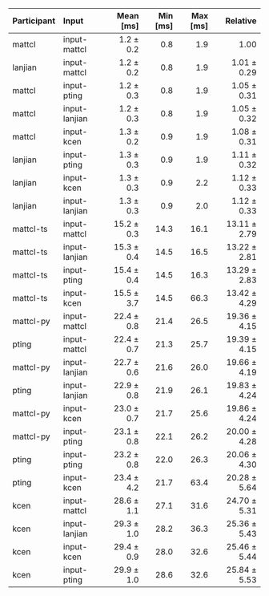 | Participant | Input | Mean [ms] | Min [ms] | Max [ms] | Relative |
|:---|:---|---:|---:|---:|---:|
| mattcl | input-mattcl | 1.2 ± 0.2 | 0.8 | 1.9 | 1.00 |
| lanjian | input-mattcl | 1.2 ± 0.2 | 0.8 | 1.9 | 1.01 ± 0.29 |
| mattcl | input-pting | 1.2 ± 0.3 | 0.8 | 1.9 | 1.05 ± 0.31 |
| mattcl | input-lanjian | 1.2 ± 0.3 | 0.8 | 1.9 | 1.05 ± 0.32 |
| mattcl | input-kcen | 1.3 ± 0.2 | 0.9 | 1.9 | 1.08 ± 0.31 |
| lanjian | input-pting | 1.3 ± 0.3 | 0.9 | 1.9 | 1.11 ± 0.32 |
| lanjian | input-kcen | 1.3 ± 0.3 | 0.9 | 2.2 | 1.12 ± 0.33 |
| lanjian | input-lanjian | 1.3 ± 0.3 | 0.9 | 2.0 | 1.12 ± 0.33 |
| mattcl-ts | input-mattcl | 15.2 ± 0.3 | 14.3 | 16.1 | 13.11 ± 2.79 |
| mattcl-ts | input-lanjian | 15.3 ± 0.4 | 14.5 | 16.5 | 13.22 ± 2.81 |
| mattcl-ts | input-pting | 15.4 ± 0.4 | 14.5 | 16.3 | 13.29 ± 2.83 |
| mattcl-ts | input-kcen | 15.5 ± 3.7 | 14.5 | 66.3 | 13.42 ± 4.29 |
| mattcl-py | input-mattcl | 22.4 ± 0.8 | 21.4 | 26.5 | 19.36 ± 4.15 |
| pting | input-mattcl | 22.4 ± 0.7 | 21.3 | 25.7 | 19.39 ± 4.15 |
| mattcl-py | input-lanjian | 22.7 ± 0.6 | 21.6 | 26.0 | 19.66 ± 4.19 |
| pting | input-lanjian | 22.9 ± 0.8 | 21.9 | 26.1 | 19.83 ± 4.24 |
| mattcl-py | input-kcen | 23.0 ± 0.7 | 21.7 | 25.6 | 19.86 ± 4.24 |
| mattcl-py | input-pting | 23.1 ± 0.8 | 22.1 | 26.2 | 20.00 ± 4.28 |
| pting | input-pting | 23.2 ± 0.8 | 22.0 | 26.3 | 20.06 ± 4.30 |
| pting | input-kcen | 23.4 ± 4.2 | 21.7 | 63.4 | 20.28 ± 5.64 |
| kcen | input-mattcl | 28.6 ± 1.1 | 27.1 | 31.6 | 24.70 ± 5.31 |
| kcen | input-lanjian | 29.3 ± 1.0 | 28.2 | 36.3 | 25.36 ± 5.43 |
| kcen | input-kcen | 29.4 ± 0.9 | 28.0 | 32.6 | 25.46 ± 5.44 |
| kcen | input-pting | 29.9 ± 1.0 | 28.6 | 32.6 | 25.84 ± 5.53 |
